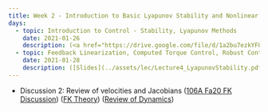 ```yaml
---
title: Week 2 - Introduction to Basic Lyapunov Stability and Nonlinear Control
days:
  - topic: Introduction to Control - Stability, Lyapunov Methods
    date: 2021-01-26
    description: (<a href="https://drive.google.com/file/d/1a2bu7ezkYFQNUMVePsiIHGo614vbiCCy/view?usp=sharing">UPenn Slides</a>) ([Valmik's Linear Control Slides](../assets/lec/Lecture3_LinearControl_edit.pdf)) (<a href="https://youtu.be/M1CKDJw9IsY">Video</a>) (Scribe Notes) <br /> Reading - MLS 4.5
  - topic: Feedback Linearization, Computed Torque Control, Robust Control
    date: 2021-01-28
    description: ([Slides](../assets/lec/Lecture4_LyapunovStability.pdf)) (Video) (Scribe Notes) <br /> Reading - MLS 4.4
---
```


- Discussion 2: Review of velocities and Jacobians (<a href="https://youtu.be/m7skaeo-bgA">106A Fa20 FK Discussion</a>) ([FK Theory](../assets/misc/hw3_assignment.pdf)) (<a href="https://youtu.be/ds208j3HAYs">Review of Dynamics</a>)